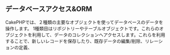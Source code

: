 ## データベースアクセス&ORM

CakePHPでは、２種類の主要なオブジェクトを使ってデータベースのデータを操作します。
1種類目はリポジトリーやテーブルオブジェクトです。これらのオブジェクトを利用して、データのコレクションへアクセスします。これらを利用することで、新しいレコードを保存したり、既存データの編集/削除、リレーションの定義、